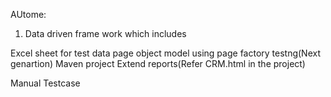 AUtome:

1. Data driven frame work which includes

 Excel sheet for test data
 page object model using page factory
 testng(Next genartion)
 Maven project
 Extend reports(Refer CRM.html in the project)
 
 
 Manual Testcase 
